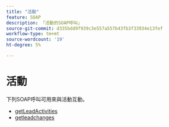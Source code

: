 ```yaml
---
title: "活動"
feature: SOAP
description: 「活動的SOAP呼叫」
source-git-commit: d335bdd9f939c3e557a557b43fb3f33934e13fef
workflow-type: tm+mt
source-wordcount: '19'
ht-degree: 5%

---
```



# 活動

下列SOAP呼叫可用來與活動互動。

- [getLeadActivities](getleadactivity.md)
- [getleadchanges](getleadchanges.md)
